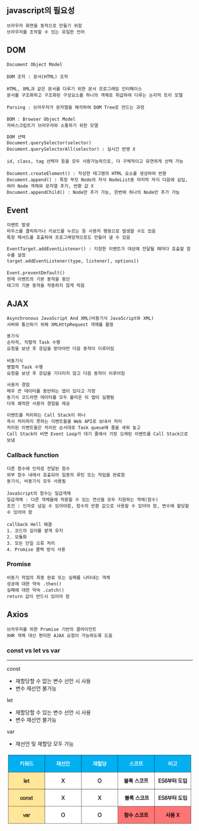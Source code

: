 ##  javascript의 필요성

```
브라우저 화면을 동적으로 만들기 위함
브라우저를 조작할 수 있는 유일한 언어
```



## DOM

```
Document Object Model

DOM 조작 : 문서(HTML) 조작

HTML, XML과 같은 문서를 다루기 위한 문서 프로그래밍 인터페이스
문서를 구조화하고 구조화된 구성요소를 하나의 객체로 취급하여 다루는 논리적 트리 모델

Parsing : 브라우저가 문자열을 해석하여 DOM Tree로 만드는 과정

BOM : Browser Object Model
자바스크립트가 브라우저와 소통하기 위한 모델
```

```
DOM 선택
Document.querySelector(selector)
Document.querySelectorAll(selector) : 실시간 반영 X

id, class, tag 선택자 등을 모두 사용가능하므로, 더 구체적이고 유연하게 선택 가능

Document.createElement() : 작성한 태그명의 HTML 요소를 생성하여 반환
Document.append() : 특정 부모 Node의 자식 NodeList중 마지막 자식 다음에 삽입, 여러 Node 객체와 문자열 추가, 반환 값 X
Document.appendChild() : Node만 추가 가능, 한번에 하나의 Node만 추가 가능
```



## Event

```
이벤트 발생
마우스를 클릭하거나 키보드를 누르는 등 사용자 행동으로 발생할 수도 있음
특정 메서드를 호출하여 프로그래밍적으로도 만들어 낼 수 있음
```

```
EventTarget.addEventListener() : 지정한 이벤트가 대상에 전달될 때마다 호출할 함수를 설정
target.addEventListener(type, listener[, options])

Event.preventDefault()
현재 이벤트의 기본 동작을 중단
태그의 기본 동작을 작동하지 않게 막음
```



## AJAX

```
Asynchronous JavaScript And XML(비동기식 JavaScript와 XML)
서버와 통신하기 위해 XMLHttpRequest 객체를 활용
```

```
동기식
순차적, 직렬적 Task 수행
요청을 보낸 후 응답을 받아야만 다음 동작이 이루어짐

비동기식
병렬적 Task 수행
요청을 보낸 후 응답을 기다리지 않고 다음 동작이 이루어짐
```

```
사용자 경험
매우 큰 데이터를 동반하는 앱이 있다고 가정
동기식 코드라면 데이터를 모두 불러온 뒤 앱이 실행됨
더욱 쾌적한 사용자 경험을 제공
```

```
이벤트를 처리하는 Call Stack이 하나
즉시 처리하지 못하는 이벤트들을 Web API로 보내서 처리
처리된 이벤트들은 처리된 순서대로 Task queue에 줄을 세워 놓고
Call Stack이 비면 Event Loop가 대기 줄에서 가장 오래된 이벤트를 Call Stack으로 보냄
```



### Callback function

```
다른 함수에 인자로 전달된 함수
외부 함수 내에서 호출되어 일종의 루틴 또는 작업을 완료함
동기식, 비동기식 모두 사용됨

JavaScript의 함수는 일급객체
일급객체 : 다른 객체들에 적용할 수 있는 연산을 모두 지원하는 객체(함수)
조건 : 인자로 넘길 수 있어야함, 함수의 반환 값으로 사용할 수 있어야 함, 변수에 할당할 수 있어야 함

callback Hell 해결
1. 코드의 깊이를 얕게 유지
2. 모듈화
3. 모든 단일 오류 처리
4. Promise 콜백 방식 사용
```



### Promise

```
비동기 작업의 최종 완료 또는 실패를 나타내는 객체
성공에 대한 약속 .then()
실패에 대한 약속 .catch()
return 값이 반드시 있어야 함
```



## Axios

```
브라우저를 위한 Promise 기반의 클라이언트
XHR 객체 대신 편리한 AJAX 요청이 가능하도록 도움
```



### const vs let vs var

---

const

- 재할당할 수 없는 변수 선언 시 사용
- 변수 재선언 불가능



let

- 재할당할 수 있는 변수 선언 시 사용
- 변수 재선언 불가능



var

- 재선언 및 재할당 모두 가능

![image-20220602204645930](javascript.assets/image-20220602204645930.png)
